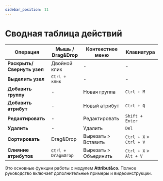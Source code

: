 ```yaml
---
sidebar_position: 11
---
```


# Сводная таблица действий

| Операция | Мышь / Drag&Drop | Контекстное меню | Клавиатура |
|----------|------------------|------------------|------------|
| **Раскрыть/Свернуть узел** | Двойной клик | - | - |
| **Выделить узел** | `Ctrl + клик` | - | - |
| **Добавить группу** | - | Новая группа | `Ctrl + M` |
| **Добавить атрибут** | - | Новый атрибут | `Ctrl + Q` |
| **Редактировать** | - | Редактировать | `Shift + Enter` |
| **Удалить** | - | Удалить | `Del` |
| **Сортировать** | Drag&Drop | Вырезать > Вставить | `Ctrl + X` > `Ctrl + V` |
| **Слияние атрибутов** | `Ctrl + Drag&Drop` | Вырезать > Объединить | `Ctrl + X` > `Alt + V` |

Это основные функции работы с модулем **Attribut&co**. Полное руководство включает дополнительные примеры и видеоинструкции.
